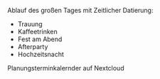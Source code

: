 Ablauf des großen Tages mit Zeitlicher Datierung:

- Trauung
- Kaffeetrinken
- Fest am Abend
- Afterparty
- Hochzeitsnacht

Planungsterminkalernder auf Nextcloud